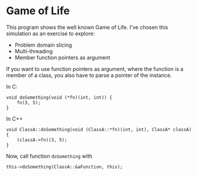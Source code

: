 # Game of Life

This program shows the well known Game of Life. I've chosen this simulation as an exercise to explore:
- Problem domain slicing
- Multi-threading
- Member function pointers as argument

If you want to use function pointers as argument, where the function is a member of a class, you also have to parse a pointer
of the instance.

In C:
```
void doSomething(void (*fn)(int, int)) {
    fn(3, 5);
}

```

In C++
```
void ClassA::doSomething(void (ClassA::*fn)(int, int), ClassA* classA) {
    (classA->fn)(3, 5);
}
```
Now, call function `doSomething` with
```
this->doSomething(ClassA::&aFunction, this);
```
